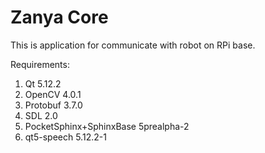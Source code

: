 # Zanya Core
This is application for communicate with robot on RPi base.

Requirements:
1) Qt 5.12.2
2) OpenCV 4.0.1
3) Protobuf 3.7.0
4) SDL 2.0
5) PocketSphinx+SphinxBase 5prealpha-2
6) qt5-speech 5.12.2-1
